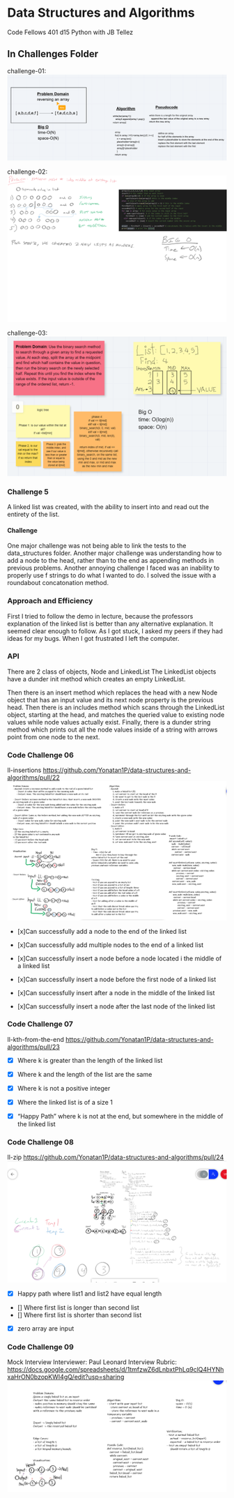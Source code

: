 # Data Structures and Algorithms
Code Fellows 401 d15 Python with JB Tellez
## In Challenges Folder
challenge-01:
![array-reverse](./assets/challenge1Whiteboard.png)

challenge-02:
![array-shift](./assets/challenge2-whiteboard.png)

challenge-03:
![array-binary-search](./assets/challenge3-whiteboard.png)

### Challenge 5
A linked list was created, with the ability to insert into and read out the entirety of the list.
#### Challenge
One major challenge was not being able to link the tests to the data_structures folder. Another major challenge was understanding how to add a node to the head, rather than to the end as appending methods in previous problems. Another annoying challenge I faced was an inability to properly use f strings to do what I wanted to do. I solved the issue with a roundabout concatonation method.
### Approach and Efficiency
First I tried to follow the demo in lecture, because the professors explanation of the linked list is better than any alternative explanation. It seemed clear enough to follow. As I got stuck, I asked my peers if they had ideas for my bugs. When I got frustrated I left the computer.
### API
There are 2 class of objects, Node and LinkedList
The LinkedList objects have a dunder init method which creates an empty LinkedList.

Then there is an insert method which replaces the head with a new Node object that has an input value and its next node property is the previous head.
Then there is an includes method which scans through the LinkedList object, starting at the head, and matches the queried value to existing node values while node values actually exist.
Finally, there is a dunder string method which prints out all the node values inside of a string with arrows point from one node to the next.
### Code Challenge 06
ll-insertions
https://github.com/Yonatan1P/data-structures-and-algorithms/pull/22
![ll-insertions](./assets/challenge6-whiteboard.png)
- [x]Can successfully add a node to the end of the linked list

- [x]Can successfully add multiple nodes to the end of a linked list

- [x]Can successfully insert a node before a node located i the middle of a linked list

- [x]Can successfully insert a node before the first node of a linked list

- [x]Can successfully insert after a node in the middle of the linked list

- [x]Can successfully insert a node after the last node of the linked list

### Code Challenge 07
ll-kth-from-the-end
https://github.com/Yonatan1P/data-structures-and-algorithms/pull/23

- [x] Where k is greater than the length of the linked list

- [x] Where k and the length of the list are the same

- [x] Where k is not a positive integer

- [x] Where the linked list is of a size 1

- [x] “Happy Path” where k is not at the end, but somewhere in the middle of the linked list

### Code Challenge 08
ll-zip
https://github.com/Yonatan1P/data-structures-and-algorithms/pull/24
![ll-zip](./assets/challenge8-whiteboard.png)

- [x] Happy path where list1 and list2 have equal length
- [] Where first list is longer than second list
- [] Where first list is shorter than second list
- [x] zero array are input

### Code Challenge 09
Mock Interview
Interviewer: Paul Leonard
Interview Rubric: https://docs.google.com/spreadsheets/d/1tmfzwZ6dLnbxtPhLq9clQ4HYNhxaHrON0bzopKWI4gQ/edit?usp=sharing
![Mock-Interview](./assets/challenge9-mock_interview_whiteboard.png)
